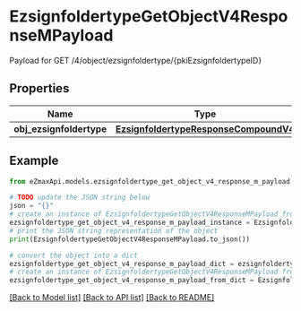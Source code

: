 # EzsignfoldertypeGetObjectV4ResponseMPayload

Payload for GET /4/object/ezsignfoldertype/{pkiEzsignfoldertypeID}

## Properties

Name | Type | Description | Notes
------------ | ------------- | ------------- | -------------
**obj_ezsignfoldertype** | [**EzsignfoldertypeResponseCompoundV4**](EzsignfoldertypeResponseCompoundV4.md) |  | 

## Example

```python
from eZmaxApi.models.ezsignfoldertype_get_object_v4_response_m_payload import EzsignfoldertypeGetObjectV4ResponseMPayload

# TODO update the JSON string below
json = "{}"
# create an instance of EzsignfoldertypeGetObjectV4ResponseMPayload from a JSON string
ezsignfoldertype_get_object_v4_response_m_payload_instance = EzsignfoldertypeGetObjectV4ResponseMPayload.from_json(json)
# print the JSON string representation of the object
print(EzsignfoldertypeGetObjectV4ResponseMPayload.to_json())

# convert the object into a dict
ezsignfoldertype_get_object_v4_response_m_payload_dict = ezsignfoldertype_get_object_v4_response_m_payload_instance.to_dict()
# create an instance of EzsignfoldertypeGetObjectV4ResponseMPayload from a dict
ezsignfoldertype_get_object_v4_response_m_payload_from_dict = EzsignfoldertypeGetObjectV4ResponseMPayload.from_dict(ezsignfoldertype_get_object_v4_response_m_payload_dict)
```
[[Back to Model list]](../README.md#documentation-for-models) [[Back to API list]](../README.md#documentation-for-api-endpoints) [[Back to README]](../README.md)


